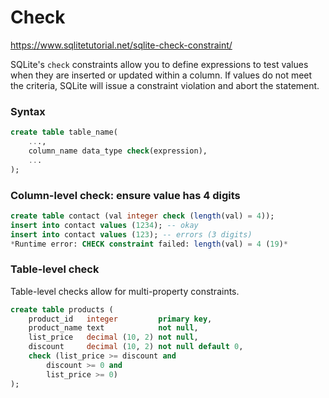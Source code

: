 # Check

https://www.sqlitetutorial.net/sqlite-check-constraint/

SQLite's `check` constraints allow you to define expressions to test values when they are inserted or updated within a column. If values do not meet the criteria, SQLite will issue a constraint violation and abort the statement.

### Syntax

```sql
create table table_name(
    ...,
    column_name data_type check(expression),
    ...
);
```

### Column-level check: ensure value has 4 digits
```sql
create table contact (val integer check (length(val) = 4));
insert into contact values (1234); -- okay
insert into contact values (123); -- errors (3 digits)
*Runtime error: CHECK constraint failed: length(val) = 4 (19)*
```

### Table-level check
Table-level checks allow for multi-property constraints.

```sql
create table products (
    product_id   integer         primary key,
    product_name text            not null,
    list_price   decimal (10, 2) not null,
    discount     decimal (10, 2) not null default 0,
    check (list_price >= discount and
        discount >= 0 and
        list_price >= 0)
);
```

